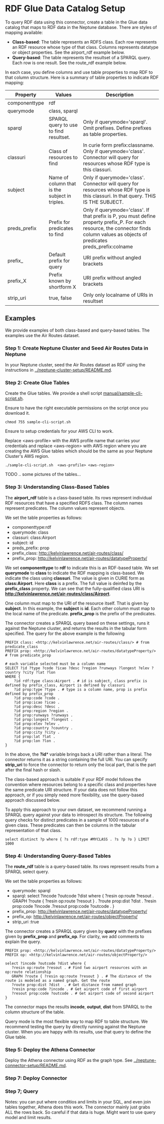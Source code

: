 # RDF Glue Data Catalog Setup

To query RDF data using this connector, create a table in the Glue data catalog that maps to RDF data in the Neptune database. There are styles of mapping available:

- **Class-based**: The table represents an RDFS class. Each row represents an RDF resource whose type of that class. Columns represents datatype or object properties. See the airport_rdf example below.
- **Query-based**: The table represents the resultset of a SPARQL query. Each row is one result. See the route_rdf example below.

In each case, you define columns and use table properties to map RDF to that column structure. Here is a summary of table properties to indicate RDF mapping:

|Property|Values|Description|
|--------|------|-----------|
|componenttype|rdf||
|querymode|class, sparql||
|sparql|SPARQL query to use to find resultset.|Only if querymode='sparql'. Omit prefixes. Define prefixes as table properties.|
|classuri|Class of resources to find|In curie form prefix:classname. Only if querymode='class'. Connector will query for resources whose RDF type is this classuri.|
|subject|Name of column that is the subject in triples.|Only if querymode='class'. Connector will query for resources whose RDF type is this classuri. In that query. THiS IS THE SUBJECT.|
|preds_prefix|Prefix for predicates to find|Only if querymode='class'. If that prefix is P, you must define property prefix_P. For each resource, the connector finds column values as objects of predicates preds_prefix:colname|
|prefix_|Default prefix for query| URI prefix without angled brackets|
|prefix_X|Prefix known by shortform X| URI prefix without angled brackets|
|strip_uri|true, false|Only only localname of URIs in resultset|

## Examples
We provide examples of both class-based and query-based tables. The examples use the Air Routes dataset. 

### Step 1: Create Neptune Cluster and Seed Air Routes Data in Neptune
In your Neptune cluster, seed the Air Routes dataset as RDF using the instructions in [../neptune-cluster-setup/README.md](../neptune-cluster-setup/README.md). 

### Step 2: Create Glue Tables
Create the Glue tables. We provide a shell script [manual/sample-cli-script.sh](manual/sample-cli-script.sh). 

Ensure to have the right executable permissions on the script once you download it.

```
chmod 755 sample-cli-script.sh
```
Ensure to setup credentials for your AWS CLI to work.

Replace &lt;aws-profile> with the AWS profile name that carries your credentials and replace &lt;aws-region> with AWS region where you are creating the 
AWS Glue tables which should be the same as your Neptune Cluster's AWS region.

```
./sample-cli-script.sh  <aws-profile> <aws-region>

```
TODO .. some pictures of the tables...

### Step 3: Understanding Class-Based Tables
The **airport_rdf** table is a class-based table. Its rows represent individual RDF resources that have a specified RDFS class. The column names represent predicates. The column values represent objects. 

We set the table properties as follows:
- componenttype:rdf
- querymode: class
- classuri: class:Airport
- subject: id
- preds_prefix: prop
- prefix_class: http://kelvinlawrence.net/air-routes/class/
- prefix_prop: http://kelvinlawrence.net/air-routes/datatypeProperty/

We set **componenttype** to **rdf** to indicate this is an RDF-based table. We set **querymode** to **class** to indicate the RDF mapping is class-based. We indicate the class using **classuri**. The value is given in CURIE form as **class:Airport**. Here **class** is a prefix. The full value is deinfed by the **prefix_class** property. We can see that the fully-qualified class URI is **http://kelvinlawrence.net/air-routes/class/Airport**.

One column must map to the URI of the resource itself. That is given by **subject**. In this example, the **subject** is **id**. Each other column must map to the local name of the predicate. **prefix_prop** is the prefix of the predicates.

The connector creates a SPARQL query based on these settings, runs it against the Neptune cluster, and returns the results in the tabular form specified. The query for the above example is the following

```
PREFIX class: <http://kelvinlawrence.net/air-routes/class/> # from predicate_class
PREFIX prop: <http://kelvinlawrence.net/air-routes/datatypeProperty/> # from predicate_prop

# each variable selected must be a column name
SELECT ?id ?type ?code ?icao ?desc ?region ?runways ?longest ?elev ?country ?city ?lat ?lon
WHERE {
    ?id rdf:type class:Airport . # id is subject, class prefix is defined by prefix_class, Airport is defined by classuri
    ?id prop:type ?type . # type is a column name, prop is prefix defined by prefix_prop
    ?id prop:code ?code .
    ?id prop:icao ?icao .
    ?id prop:desc ?desc .
    ?id prop:region ?region .
    ?id prop:runways ?runways .
    ?id prop:longest ?longest .
    ?id prop:elev ?elev .
    ?id prop:country ?country .
    ?id prop:city ?city .
    ?id prop:lat ?lat .
    ?id prop:lon ?lon .
}
```
In the above, the **?id*** variable brings back a URI rather than a literal. The connector returns it as a string containing the full URI. You can specify **strip_uri** to force the connector to return only the local part, that is the part after the final hash or slash. 

The class-based approach is suitable if your RDF model follows the convention where resources belong to a specific class and properties have the same predicate URI structure. If your data does not follow this approach, or if you simply need more flexibility, use the query-based approach discussed below.

To apply this approach to your own dataset, we recommend running a SPARQL query against your data to introspect its structure. The following query checks for distinct predicates in a sample of 1000 resources of a given class. These predicates can then be columns in the tabular representation of that class.

```
select distinct ?p where { ?s rdf:type #MYCLASS . ?s ?p ?o } LIMIT 1000
```
### Step 4: Understanding Query-Based Tables
The **route_rdf** table is a query-based table. Its rows represent results from a SPARQL select query.

We set the table properties as follows:
- querymode: sparql
- sparql: select ?incode ?outcode ?dist where {  ?resin op:route ?resout . GRAPH ?route { ?resin op:route ?resout } .  ?route prop:dist ?dist  . ?resin prop:code ?incode .?resout prop:code ?outcode . }
- prefix_prop: http://kelvinlawrence.net/air-routes/datatypeProperty/
- prefix_op: http://kelvinlawrence.net/air-routes/objectProperty/
- strip_uri :true

The connector creates a SPARQL query given by **query** with the prefixes given by **prefix_prop** and **prefix_op**. For clarity, we add comments to explain the query.

```
PREFIX prop: <http://kelvinlawrence.net/air-routes/datatypeProperty/>
PREFIX op: <http://kelvinlawrence.net/air-routes/objectProperty/>

select ?incode ?outcode ?dist where {
   ?resin op:route ?resout . # Find two airport resources with an op:route relationship
   GRAPH ?route { ?resin op:route ?resout } . # The distance of the route is modeled as a named graph. Get the route
   ?route prop:dist ?dist  . # Get distance from named graph
   ?resin prop:code ?incode . # Get airport code of first airport
   ?resout prop:code ?outcode . # Get airport code of second airport
}
```
The connector maps the results **incode**, **output**, **dist** from SPARQL to the column structure of the table.

Query mode is the most flexible way to map RDF to table structure. We recommend testing the query by directly running against the Neptune cluster. When you are happy with its results, use that query to define the Glue table. 

### Step 5: Deploy the Athena Connector
Deploy the Athena connector using RDF as the graph type. See [../neptune-connector-setup/README.md](../neptune-connector-setup/README.md). 

### Step 7: Deploy Connector

### Step 7; Query
Notes: you can put where conditios and limits in your SQL, and even join tables together, Athena does this work. The connector mainly just grabs ALL the rows back. So careful if that data is huge. Might want to use query model and limit results.

